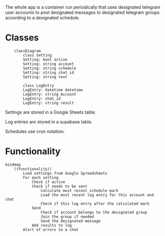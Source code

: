 The whole app is a container run periodically that uses designated telegram user accounts to post designated messages to designated telegram groups acoording to a designated schedule.

# Classes
```mermaid
    classDiagram
        class Setting
        Setting: bool active
        Setting: string account
        Setting: string schedule
        Setting: string chat_id
        Setting: string text

        class LogEntry
        LogEntry: datetime datetime
        LogEntry: string Account
        LogEntry: chat_id
        LogEntry: string result
```

Settings are stored in a Google Sheets table.

Log entries are stored in a supabase table.

Schedules use cron notation.

# Functionality
```mermaid
mindmap
    ((Functionality))
        Load settings from Google Spreadsheets
        For each setting
            Check if active
            Check if needs to be sent
                Calculate most recent schedule mark
                Load the most recent log entry for this account and chat
                Check if this log entry after the calculated mark
            Send
                Check if account belongs to the designated group
                Join the group if needed
                Send the designated message
            Add results to log
        Alert of errors to a chat
```
